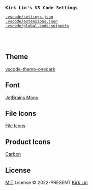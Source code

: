<samp><b>Kirk Lin's VS Code Settings</b></samp>

[`.vscode/settings.json`](./.vscode/settings.json)<br>
[`.vscode/extensions.json`](./.vscode/extensions.json)<br>
[`.vscode/global.code-snippets`](./.vscode/global.code-snippets)

</br>
</br>

## Theme
[vscode-theme-onedark](https://github.com/akamud/vscode-theme-onedark)

## Font
[JetBrains Mono](https://www.jetbrains.com/lp/mono/)

## File Icons
[File Icons](https://marketplace.visualstudio.com/items?itemName=file-icons.file-icons)

## Product Icons
[Carbon](https://github.com/antfu/vscode-icons-carbon)

## License

[MIT](./LICENSE) License &copy; 2022-PRESENT [Kirk Lin](https://github.com/kirklin)
